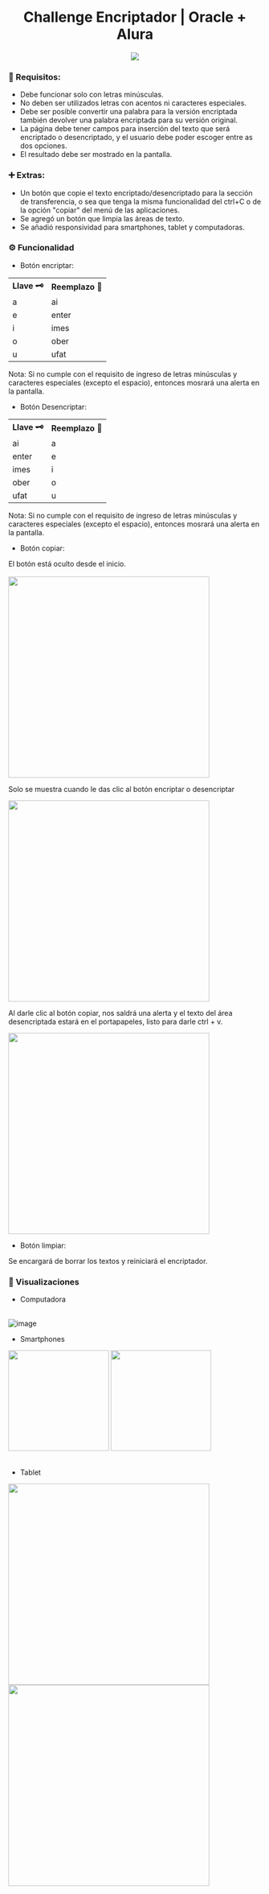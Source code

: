 <h1 align="center">Challenge Encriptador | Oracle + Alura</h1>

<p align="center"><img src="https://itconnect.lat/portal/wp-content/uploads/2023/03/Oracle-Next-Education--e1678304093153.png"></p>

<h3>📄 Requisitos:</h3>

- Debe funcionar solo con letras minúsculas.
- No deben ser utilizados letras con acentos ni caracteres especiales.
- Debe ser posible convertir una palabra para la versión encriptada también devolver una palabra encriptada para su versión original.
- La página debe tener campos para inserción del texto que será encriptado o desencriptado, y el usuario debe poder escoger entre as dos opciones.
- El resultado debe ser mostrado en la pantalla.

<h3>➕ Extras:</h3>

- Un botón que copie el texto encriptado/desencriptado para la sección de transferencia, o sea que tenga la misma funcionalidad del ctrl+C o de la opción "copiar" del menú de las aplicaciones.
- Se agregó un botón que limpia las áreas de texto.
- Se añadió responsividad para smartphones, tablet y computadoras.

<h3>⚙ Funcionalidad</h3>

- Botón encriptar:

<table>
    <tr>
      <th>Llave 🗝</th>
      <th>Reemplazo 📝</th>
    </tr>
    <tr>
      <td>a</td>
      <td>ai</td>
    </tr>
     <tr>
      <td>e</td>
      <td>enter</td>
    </tr>
     <tr>
      <td>i</td>
      <td>imes</td>
    </tr>
    <tr>
      <td>o</td>
      <td>ober</td>
    </tr>
    <tr>
      <td>u</td>
      <td>ufat</td>
    </tr>
 </table>
 
 Nota: Si no cumple con el requisito de ingreso de letras minúsculas y caracteres especiales (excepto el espacio), entonces mosrará una alerta en la pantalla.
 
 - Botón Desencriptar:

<table>
    <tr>
      <th>Llave 🗝</th>
      <th>Reemplazo 📝</th>
    </tr>
    <tr>
      <td>ai</td>
      <td>a</td>
    </tr>
     <tr>
      <td>enter</td>
      <td>e</td>
    </tr>
     <tr>
      <td>imes</td>
      <td>i</td>
    </tr>
    <tr>
      <td>ober</td>
      <td>o</td>
    </tr>
    <tr>
      <td>ufat</td>
      <td>u</td>
    </tr>
 </table>
 
  Nota: Si no cumple con el requisito de ingreso de letras minúsculas y caracteres especiales (excepto el espacio), entonces mosrará una alerta en la pantalla.
  
  - Botón copiar:
  
  El botón está oculto desde el inicio.<br><br>
  <img src="https://github.com/Gbarrantes25/Gbarrantes25.github.io/assets/129077296/832376b2-b7a9-4af2-bcfb-e7346da87aee" width="400">
  
  Solo se muestra cuando le das clic al botón encriptar o desencriptar <br>
  
  <img src="https://github.com/Gbarrantes25/Gbarrantes25.github.io/assets/129077296/a2a2af65-9ca9-4749-bb71-8ccb5f168cc7" width="400">

  Al darle clic al botón copiar, nos saldrá una alerta y el texto del área desencriptada estará en el portapapeles, listo para darle ctrl + v.<br>
  
  <img src="https://github.com/Gbarrantes25/Gbarrantes25.github.io/assets/129077296/9559f62a-557f-492b-83fe-af889f91ba64" width="400"><br>
  
  - Botón limpiar:

  Se encargará de borrar los textos y reiniciará el encriptador.
  
  <h3>📌 Visualizaciones</h3>
  
  - Computadora <br><br>
 
  ![image](https://github.com/Gbarrantes25/Gbarrantes25.github.io/assets/129077296/40f145a7-9551-4ffd-9922-c9894fdef511)<br>
  
  - Smartphones <br>
  <img src="https://github.com/Gbarrantes25/Gbarrantes25.github.io/assets/129077296/eb1d66b3-33b6-4524-972c-7fe8df10418c" width="200">
  <img src="https://github.com/Gbarrantes25/Gbarrantes25.github.io/assets/129077296/b161f46e-aee0-4fca-bd83-fe25321a894c" width="200"><br><br>
  
  - Tablet
  <img src="https://github.com/Gbarrantes25/Gbarrantes25.github.io/assets/129077296/1707b388-b866-4226-a87b-a062e0353c76" width="400">
  <img src="https://github.com/Gbarrantes25/Gbarrantes25.github.io/assets/129077296/9abec255-28b2-41b1-bc29-f349daf4e3e2" width="400">


  
